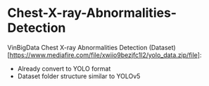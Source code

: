 # Chest-X-ray-Abnormalities-Detection
VinBigData Chest X-ray Abnormalities Detection 
(Dataset)[https://www.mediafire.com/file/xwiio9bezjfc1l2/yolo_data.zip/file]: 
- Already convert to YOLO format
- Dataset folder structure similar to YOLOv5  
